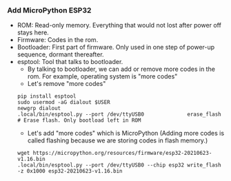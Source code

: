 ### Add MicroPython ESP32
* ROM: Read-only memory. Everything that would not lost after power off stays here.
* Firmware: Codes in the rom.
* Bootloader: First part of firmware. Only used in one step of power-up sequence, dormant thereafter.
* esptool: Tool that talks to bootloader. 
  * By talking to bootloader, we can add or remove more codes in the rom. For example, operating system is "more codes"
  * Let's remove "more codes"
  ```
  pip install esptool
  sudo usermod -aG dialout $USER
  newgrp dialout
  .local/bin/esptool.py --port /dev/ttyUSB0              erase_flash # Erase flash. Only bootload left in ROM
  ```
  * Let's add "more codes" which is MicroPython (Adding more codes is called flashing because we are storing codes in flash memory.)
  ```
  wget https://micropython.org/resources/firmware/esp32-20210623-v1.16.bin
  .local/bin/esptool.py --port /dev/ttyUSB0 --chip esp32 write_flash -z 0x1000 esp32-20210623-v1.16.bin
  ```
